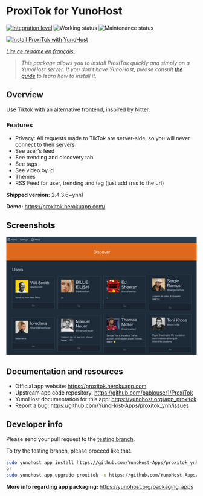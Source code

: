 <!--
N.B.: This README was automatically generated by https://github.com/YunoHost/apps/tree/master/tools/README-generator
It shall NOT be edited by hand.
-->

# ProxiTok for YunoHost

[![Integration level](https://dash.yunohost.org/integration/proxitok.svg)](https://dash.yunohost.org/appci/app/proxitok) ![Working status](https://ci-apps.yunohost.org/ci/badges/proxitok.status.svg) ![Maintenance status](https://ci-apps.yunohost.org/ci/badges/proxitok.maintain.svg)

[![Install ProxiTok with YunoHost](https://install-app.yunohost.org/install-with-yunohost.svg)](https://install-app.yunohost.org/?app=proxitok)

*[Lire ce readme en français.](./README_fr.md)*

> *This package allows you to install ProxiTok quickly and simply on a YunoHost server.
If you don't have YunoHost, please consult [the guide](https://yunohost.org/#/install) to learn how to install it.*

## Overview

Use Tiktok with an alternative frontend, inspired by Nitter.

### Features

- Privacy: All requests made to TikTok are server-side, so you will never connect to their servers
- See user's feed
- See trending and discovery tab
- See tags
- See video by id
- Themes
- RSS Feed for user, trending and tag (just add /rss to the url)


**Shipped version:** 2.4.3.6~ynh1

**Demo:** https://proxitok.herokuapp.com/

## Screenshots

![Screenshot of ProxiTok](./doc/screenshots/screenshot.png)

## Documentation and resources

* Official app website: <https://proxitok.herokuapp.com>
* Upstream app code repository: <https://github.com/pablouser1/ProxiTok>
* YunoHost documentation for this app: <https://yunohost.org/app_proxitok>
* Report a bug: <https://github.com/YunoHost-Apps/proxitok_ynh/issues>

## Developer info

Please send your pull request to the [testing branch](https://github.com/YunoHost-Apps/proxitok_ynh/tree/testing).

To try the testing branch, please proceed like that.

``` bash
sudo yunohost app install https://github.com/YunoHost-Apps/proxitok_ynh/tree/testing --debug
or
sudo yunohost app upgrade proxitok -u https://github.com/YunoHost-Apps/proxitok_ynh/tree/testing --debug
```

**More info regarding app packaging:** <https://yunohost.org/packaging_apps>
